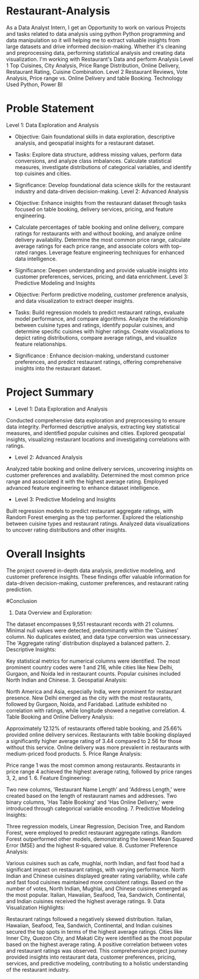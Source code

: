 # Restaurant-Analysis
As a Data Analyst Intern, I get an Opportunity to work on various Projects and tasks related to data analysis using python
Python programming and data manipulation so it will helping me to extract valuable insights from large datasets and drive informed decision-making. Whether it's cleaning and preprocessing data, performing statistical analysis and creating data visualization.
I'm working with Restaurant's Data and perform Analysis Level 1 Top Cuisines, City Analysis, Price Range Distribution, Online Delivery, Restaurant Rating, Cuisine Combination. Level 2 Restaurant Reviews, Vote Analysis, Price range vs. Online Delivery and table Booking.
Technology Used Python, Power BI
# Proble Statement
Level 1: Data Exploration and Analysis

* Objective: Gain foundational skills in data exploration, descriptive analysis, and geospatial insights for a restaurant dataset.
* Tasks: Explore data structure, address missing values, perform data conversions, and analyze class imbalances. Calculate statistical measures, investigate distributions of categorical variables, and identify top cuisines and cities.
* Significance: Develop foundational data science skills for the restaurant industry and data-driven decision-making.
Level 2: Advanced Analysis

* Objective: Enhance insights from the restaurant dataset through tasks focused on table booking, delivery services, pricing, and feature engineering.
* Calculate percentages of table booking and online delivery, compare ratings for restaurants with and without booking, and analyze online delivery availability. Determine the most common price range, calculate average ratings for each price range, and associate colors with top-rated ranges. Leverage feature engineering techniques for enhanced data intelligence.
* Significance: Deepen understanding and provide valuable insights into customer preferences, services, pricing, and data enrichment.
Level 3: Predictive Modeling and Insights

* Objective: Perform predictive modeling, customer preference analysis, and data visualization to extract deeper insights.
* Tasks: Build regression models to predict restaurant ratings, evaluate model performance, and compare algorithms. Analyze the relationship between cuisine types and ratings, identify popular cuisines, and determine specific cuisines with higher ratings. Create visualizations to depict rating distributions, compare average ratings, and visualize feature relationships.
* Significance : Enhance decision-making, understand customer preferences, and predict restaurant ratings, offering comprehensive insights into the restaurant dataset.
# Project Summary
* Level 1: Data Exploration and Analysis

Conducted comprehensive data exploration and preprocessing to ensure data integrity.
Performed descriptive analysis, extracting key statistical measures, and identified popular cuisines and cities.
Explored geospatial insights, visualizing restaurant locations and investigating correlations with ratings.
* Level 2: Advanced Analysis

Analyzed table booking and online delivery services, uncovering insights on customer preferences and availability.
Determined the most common price range and associated it with the highest average rating.
Employed advanced feature engineering to enhance dataset intelligence.
* Level 3: Predictive Modeling and Insights

Built regression models to predict restaurant aggregate ratings, with Random Forest emerging as the top performer.
Explored the relationship between cuisine types and restaurant ratings.
Analyzed data visualizations to uncover rating distributions and other insights.
# Overall Insights

The project covered in-depth data analysis, predictive modeling, and customer preference insights. These findings offer valuable information for data-driven decision-making, customer preferences, and restaurant rating prediction.

#Conclusion
1. Data Overview and Exploration:

The dataset encompasses 9,551 restaurant records with 21 columns.
Minimal null values were detected, predominantly within the 'Cuisines' column.
No duplicates existed, and data type conversion was unnecessary.
The 'Aggregate rating' distribution displayed a balanced pattern.
2. Descriptive Insights:

Key statistical metrics for numerical columns were identified.
The most prominent country codes were 1 and 216, while cities like New Delhi, Gurgaon, and Noida led in restaurant counts.
Popular cuisines included North Indian and Chinese.
3. Geospatial Analysis:

North America and Asia, especially India, were prominent for restaurant presence.
New Delhi emerged as the city with the most restaurants, followed by Gurgaon, Noida, and Faridabad.
Latitude exhibited no correlation with ratings, while longitude showed a negative correlation.
4. Table Booking and Online Delivery Analysis:

Approximately 12.12% of restaurants offered table booking, and 25.66% provided online delivery services.
Restaurants with table booking displayed a significantly higher average rating of 3.44 compared to 2.56 for those without this service.
Online delivery was more prevalent in restaurants with medium-priced food products.
5. Price Range Analysis:

Price range 1 was the most common among restaurants.
Restaurants in price range 4 achieved the highest average rating, followed by price ranges 3, 2, and 1.
6. Feature Engineering:

Two new columns, 'Restaurant Name Length' and 'Address Length,' were created based on the length of restaurant names and addresses.
Two binary columns, 'Has Table Booking' and 'Has Online Delivery,' were introduced through categorical variable encoding.
7. Predictive Modeling Insights:

Three regression models, Linear Regression, Decision Tree, and Random Forest, were employed to predict restaurant aggregate ratings.
Random Forest outperformed other models, demonstrating the lowest Mean Squared Error (MSE) and the highest R-squared value.
8. Customer Preference Analysis:

Various cuisines such as cafe, mughlai, north Indian, and fast food had a significant impact on restaurant ratings, with varying performance.
North Indian and Chinese cuisines displayed greater rating variability, while cafe and fast food cuisines maintained more consistent ratings.
Based on the number of votes, North Indian, Mughlai, and Chinese cuisines emerged as the most popular.
Italian, Hawaiian, Seafood, Tea, Sandwich, Continental, and Indian cuisines received the highest average ratings.
9. Data Visualization Highlights:

Restaurant ratings followed a negatively skewed distribution.
Italian, Hawaiian, Seafood, Tea, Sandwich, Continental, and Indian cuisines secured the top spots in terms of the highest average ratings.
Cities like Inner City, Quezon City, and Makati City were identified as the most popular based on the highest average rating.
A positive correlation between votes and restaurant ratings was observed.
This comprehensive project journey provided insights into restaurant data, customer preferences, pricing, services, and predictive modeling, contributing to a holistic understanding of the restaurant industry.


